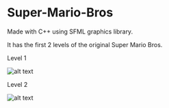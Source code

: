 # Super-Mario-Bros

Made with C++ using SFML graphics library.

It has the first 2 levels of the original Super Mario Bros.

Level 1

![alt text](https://github.com/JaakkoKaikkonen/Super-Mario-Bros/blob/master/Level1.gif)

Level 2

![alt text](https://github.com/JaakkoKaikkonen/Super-Mario-Bros/blob/master/Level2.gif)
